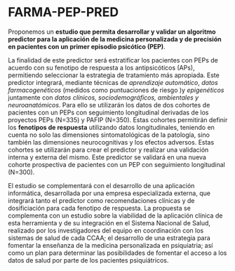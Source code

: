 # FARMA-PEP-PRED
Proponemos un **estudio que permita desarrollar y validar un algoritmo predictor para la aplicación de la medicina personalizada y de precisión en pacientes con un primer episodio psicótico (PEP)**. 

La finalidad de este predictor será estratificar los pacientes con PEPs de acuerdo con su fenotipo de respuesta a los antipsicóticos (APs), permitiendo seleccionar la estrategia de tratamiento más apropiada. Este predictor integrará, mediante técnicas de *aprendizaje automático*, *datos farmacogenéticos* (medidos como puntuaciones de riesgo )y *epigenéticos* juntamente con *datos clínicos, sociodemográficos, ambientales y neuroanatómicos*. Para ello se utilizarán los datos de dos cohortes de pacientes con un PEPs con seguimiento longitudinal derivadas de los proyectos PEPs (N=335) y PAFIP (N=350). Estas cohortes permitirán definir los **fenotipos de respuesta** utilizando datos longitudinales, teniendo en cuenta no solo las dimensiones sintomatológicas de la patología, sino también las dimensiones neurocognitivas y los efectos adversos. Estas cohortes se utilizarán para crear el predictor y realizar una validación interna y externa del mismo. Este predictor se validará en una nueva cohorte prospectiva de pacientes con un PEP con seguimiento longitudinal (N=300). 

El estudio se complementará con el desarrollo de una aplicación informática, desarrollada por una empresa especializada externa, que integrará tanto el predictor como recomendaciones clínicas y de dosificiación para cada fenotipo de respuesta. La propuesta se complementa con un estudio sobre la viabilidad de la aplicación clínica de esta herramienta y de su integración en el Sistema Nacional de Salud, realizado por los investigadores del equipo en coordinación con los sistemas de salud de cada CCAA; el desarrollo de una estrategia para fomentar la enseñanza de la medicina personalizada en psiquiatria; así como un plan para determinar las posibilidades de fomentar el acceso a los datos de salud por parte de los pacientes psiquiátricos.
